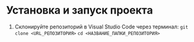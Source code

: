 # Установка и запуск проекта

1. Склонируйте репозиторий в Visual Studio Code через терминал:
   `git clone <URL_РЕПОЗИТОРИЯ>`
    `cd <НАЗВАНИЕ_ПАПКИ_РЕПОЗИТОРИЯ>`
